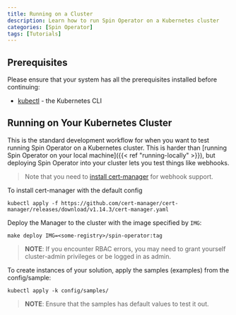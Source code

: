 ```yaml
---
title: Running on a Cluster
description: Learn how to run Spin Operator on a Kubernetes cluster
categories: [Spin Operator]
tags: [Tutorials]
---
```


## Prerequisites

Please ensure that your system has all the prerequisites installed before continuing:

- [kubectl](https://kubernetes.io/docs/tasks/tools/) - the Kubernetes CLI

## Running on Your Kubernetes Cluster

This is the standard development workflow for when you want to test running Spin Operator on a Kubernetes cluster. This is harder than [running Spin Operator on your local machine]({{< ref "running-locally" >}}), but deploying Spin Operator into your cluster lets you test things like webhooks.

> Note that you need to [install cert-manager](https://cert-manager.io/docs/installation/) for webhook support.

To install cert-manager with the default config

```console
kubectl apply -f https://github.com/cert-manager/cert-manager/releases/download/v1.14.3/cert-manager.yaml
```

Deploy the Manager to the cluster with the image specified by `IMG`:

```console
make deploy IMG=<some-registry>/spin-operator:tag
```

> **NOTE**: If you encounter RBAC errors, you may need to grant yourself cluster-admin
> privileges or be logged in as admin.

To create instances of your solution, apply the samples (examples) from the config/sample:

```console
kubectl apply -k config/samples/
```

> **NOTE**: Ensure that the samples has default values to test it out.

